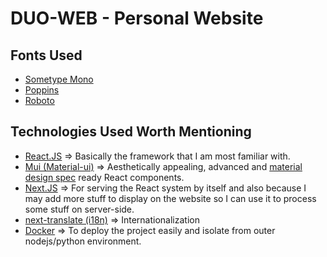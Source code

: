 # DUO-WEB - Personal Website

## Fonts Used

- [Sometype Mono](https://github.com/dharmatype/Sometype-Mono)
- [Poppins](https://fonts.google.com/specimen/Poppins)
- [Roboto](https://fonts.google.com/specimen/Roboto)

## Technologies Used Worth Mentioning

- [React.JS](https://reactjs.org/) => Basically the framework that I am most familiar with.
- [Mui (Material-ui)](https://mui.com/) => Aesthetically appealing, advanced and [material design spec](https://material.io/design) ready React components.
- [Next.JS](https://nextjs.org/) => For serving the React system by itself and also because I may add more stuff to display on the website so I can use it to process some stuff on server-side.
- [next-translate (i18n)](https://github.com/vinissimus/next-translate) => Internationalization
- [Docker](https://www.docker.com/) => To deploy the project easily and isolate from outer nodejs/python environment.